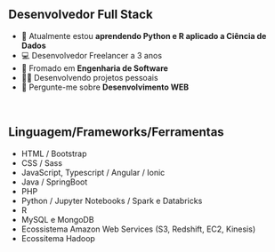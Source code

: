 <div>
  <h2>Desenvolvedor Full Stack</h2>
  <ul>
    <li>🌱 Atualmente estou <strong>aprendendo Python e R aplicado a Ciência de Dados</strong></li>
    <li>💻 Desenvolvedor Freelancer a 3 anos</li>
    <li>📝 Fromado em <strong>Engenharia de Software</strong></li>
    <li>✍🏻 Desenvolvendo projetos pessoais</li>
    <li>💬 Pergunte-me sobre <strong>Desenvolvimento WEB</strong>  </li>
  </ul>
</div>

<br>

<div>
  <h2>Linguagem/Frameworks/Ferramentas</h2>
  <ul>
    <li>HTML / Bootstrap</li>
    <li>CSS / Sass</li>
    <li>JavaScript, Typescript / Angular / Ionic</li>
    <li>Java / SpringBoot</li>
    <li>PHP</li>
    <li>Python / Jupyter Notebooks / Spark e Databricks</li>
    <li>R</li>
    <li>MySQL e MongoDB</li>
    <li>Ecossistema Amazon Web Services (S3, Redshift, EC2, Kinesis)</li>
    <li>Ecossitema Hadoop</li>
  </ul>
</div>

<br>
<!--
<div>
  <h2>Conecte-se comigo:  </h2>
  <a href=""><i class="fa-brands fa-linkedin"></i></a>
</div>
-->
